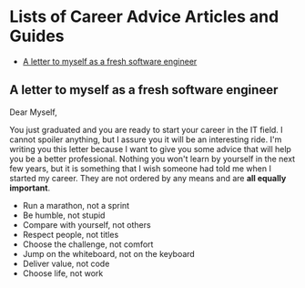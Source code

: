 # Lists of Career Advice Articles and Guides

- [A letter to myself as a fresh software engineer](#a-letter-to-myself-as-a-fresh-software-engineer)


## A letter to myself as a fresh software engineer

Dear Myself,

You just graduated and you are ready to start your career in the IT field. I cannot spoiler anything, but I assure you it will be an interesting ride. I'm writing you this letter because I want to give you some advice that will help you be a better professional. Nothing you won't learn by yourself in the next few years, but it is something that I wish someone had told me when I started my career. They are not ordered by any means and are **all equally important**.

- Run a marathon, not a sprint
- Be humble, not stupid
- Compare with yourself, not others
- Respect people, not titles
- Choose the challenge, not comfort
- Jump on the whiteboard, not on the keyboard
- Deliver value, not code
- Choose life, not work

